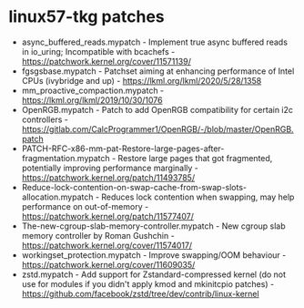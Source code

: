 # linux57-tkg patches

- async_buffered_reads.mypatch - Implement true async buffered reads in io_uring; Incompatible with bcachefs - https://patchwork.kernel.org/cover/11571139/
- fgsgsbase.mypatch - Patchset aiming at enhancing performance of Intel CPUs (ivybridge and up) - https://lkml.org/lkml/2020/5/28/1358
- mm_proactive_compaction.mypatch - https://lkml.org/lkml/2019/10/30/1076
- OpenRGB.mypatch - Patch to add OpenRGB compatibility for certain i2c controllers - https://gitlab.com/CalcProgrammer1/OpenRGB/-/blob/master/OpenRGB.patch
- PATCH-RFC-x86-mm-pat-Restore-large-pages-after-fragmentation.mypatch - Restore large pages that got fragmented, potentially improving performance marginally - https://patchwork.kernel.org/patch/11493785/
- Reduce-lock-contention-on-swap-cache-from-swap-slots-allocation.mypatch - Reduces lock contention when swapping, may help performance on out-of-memory - https://patchwork.kernel.org/patch/11577407/
- The-new-cgroup-slab-memory-controller.mypatch - New cgroup slab memory controller by Roman Gushchin - https://patchwork.kernel.org/cover/11574017/
- workingset_protection.mypatch - Improve swapping/OOM behaviour - https://patchwork.kernel.org/cover/11609035/
- zstd.mypatch - Add support for Zstandard-compressed kernel (do not use for modules if you didn't apply kmod and mkinitcpio patches) - https://github.com/facebook/zstd/tree/dev/contrib/linux-kernel
